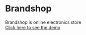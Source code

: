 # Brandshop
Brandshop is online electronics store </br>
<a href="https://brandshop1626.000webhostapp.com/">Click here to see the demo</a>
